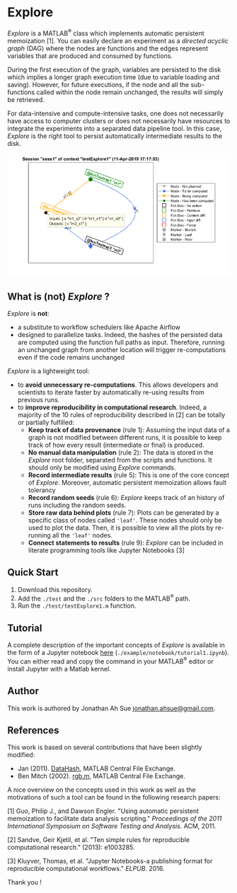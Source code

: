 # Explore

*Explore* is a MATLAB<sup>&reg;</sup> class which implements automatic persistent memoization [1]. You can easily declare an experiment as a *directed acyclic graph* (DAG) where the nodes are functions and the edges represent variables that are produced and consumed by functions. 

During the first execution of the graph, variables are persisted to the disk which implies a longer graph execution time (due to variable loading and saving). However, for future executions, if the node and all the sub-functions called within the node remain unchanged, the results will simply be retrieved.

For data-intensive and compute-intensive tasks, one does not necessarily have access to computer clusters or does not necessarily have resources to integrate the experiments into a separated data pipeline tool. In this case, *Explore* is the right tool to persist automatically intermediate results to the disk.

![Example of an Explore graph plot](/fig/explore.png)

## What is (not) *Explore* ?

*Explore* is **not**:

- a substitute to workflow schedulers like Apache Airflow 
- designed to parallelize tasks. Indeed, the hashes of the persisted data are computed using the function full paths as input. Therefore, running an unchanged graph from another location will trigger re-computations even if the code remains unchanged

*Explore* is a lightweight tool:

- to **avoid unnecessary re-computations**. This allows developers and scientists to iterate faster by automatically re-using results from previous runs.
- to **improve reproducibility in computational research**. Indeed, a majority of the 10 rules of reproducibility described in [2] can be totally or partially fulfilled:
  - **Keep track of data provenance** (rule 1): Assuming the input data of a graph is not modified between different runs, it is possible to keep track of how every result (intermediate or final) is produced.
  - **No manual data manipulation** (rule 2): The data is stored in the *Explore* root folder, separated from the scripts and functions. It should only be modified using *Explore* commands.
  - **Record intermediate results** (rule 5): This is one of the core concept of *Explore*. Moreover, automatic persistent memoization allows fault tolerancy
  - **Record random seeds** (rule 6): *Explore* keeps track of an history of runs including the random seeds.
  - **Store raw data behind plots** (rule 7): Plots can be generated by a specific class of nodes called `'leaf'`. These nodes should only be used to plot the data. Then, it is possible to view all the plots by re-running all the `'leaf'` nodes.
  - **Connect statements to results** (rule 9): *Explore* can be included in literate programming tools like Jupyter Notebooks [3]

## Quick Start

1. Download this repository.
2. Add the `./test` and the `./src` folders to the MATLAB<sup>&reg;</sup> path.
3. Run the `./test/testExplore1.m` function.

## Tutorial

A complete description of the important concepts of *Explore* is available in the form of a Jupyter notebook [here](/example/notebook/tutorial1.ipynb) (`./example/notebook/tutorial1.ipynb`). You can either read and copy the command in your MATLAB<sup>&reg;</sup> editor or install Jupyter with a Matlab kernel.

## Author

This work is authored by Jonathan Ah Sue <jonathan.ahsue@gmail.com>.

## References

This work is based on several contributions that have been slightly modified:

- Jan (2011). [DataHash](https://www.mathworks.com/matlabcentral/fileexchange/31272-datahash), MATLAB Central File Exchange.
- Ben Mitch (2002). [rgb.m](https://www.mathworks.com/matlabcentral/fileexchange/1805-rgb-m), MATLAB Central File Exchange.

A nice overview on the concepts used in this work as well as the motivations of such a tool can be found in the following research papers:

[1] Guo, Philip J., and Dawson Engler. "Using automatic persistent memoization to facilitate data analysis scripting." *Proceedings of the 2011 International Symposium on Software Testing and Analysis*. ACM, 2011.

[2] Sandve, Geir Kjetil, et al. "Ten simple rules for reproducible computational research." (2013): e1003285.

[3] Kluyver, Thomas, et al. "Jupyter Notebooks-a publishing format for reproducible computational workflows." *ELPUB*. 2016.

Thank you !

